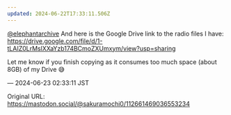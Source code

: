 ```yaml
---
updated: 2024-06-22T17:33:11.506Z
---
```


<p><span class="h-card" translate="no"><a href="https://mastodon.social/@elephantarchive" class="u-url mention">@<span>elephantarchive</span></a></span> And here is the Google Drive link to the radio files I have: <a href="https://drive.google.com/file/d/1-tLAIZ0LrMslXXaYzb174BCmoZXUmxym/view?usp=sharing" target="_blank" rel="nofollow noopener noreferrer" translate="no"><span class="invisible">https://</span><span class="ellipsis">drive.google.com/file/d/1-tLAI</span><span class="invisible">Z0LrMslXXaYzb174BCmoZXUmxym/view?usp=sharing</span></a></p><p>Let me know if you finish copying as it consumes too much space (about 8GB) of my Drive 😅</p>

&mdash; 2024-06-23 02:33:11 JST

Original URL: https://mastodon.social/@sakuramochi0/112661469036553234
